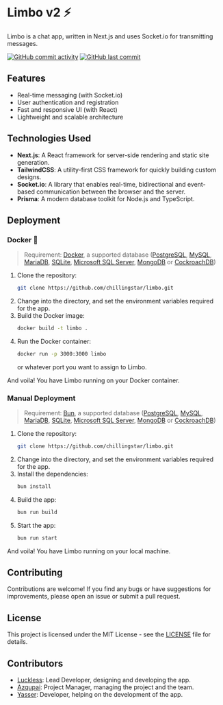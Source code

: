 # Limbo v2 ⚡
Limbo is a chat app, written in Next.js and uses Socket.io for transmitting messages.

[![GitHub commit activity](https://img.shields.io/github/commit-activity/m/chillingstar/limbo)](https://github.com/chillingstar/limbo/commits)
[![GitHub last commit](https://img.shields.io/github/last-commit/chillingstar/limbo)](https://github.com/chillingstar/limbo/commits)

## Features
- Real-time messaging (with Socket.io)
- User authentication and registration
- Fast and responsive UI (with React)
- Lightweight and scalable architecture

## Technologies Used
- **Next.js**: A React framework for server-side rendering and static site generation.
- **TailwindCSS**: A utility-first CSS framework for quickly building custom designs.
- **Socket.io**: A library that enables real-time, bidirectional and event-based communication between the browser and the server.
- **Prisma**: A modern database toolkit for Node.js and TypeScript.

## Deployment

### Docker 🐳
> Requirement: [Docker](https://docs.docker.com/get-docker/), a supported database ([PostgreSQL](https://postgresql.org), [MySQL](https://mysql.com/), [MariaDB](https://mariadb.org/), [SQLite](https://sqlite.org/), [Microsoft SQL Server](https://microsoft.com/sql-server), [MongoDB](https://mongodb.com/) or [CockroachDB](https://cockroachlabs.com/))

1. Clone the repository:
    ```bash
    git clone https://github.com/chillingstar/limbo.git
    ```
2. Change into the directory, and set the environment variables required for the app.
3. Build the Docker image:
    ```bash
    docker build -t limbo .
    ```
4. Run the Docker container:
    ```bash
    docker run -p 3000:3000 limbo
    ```
    or whatever port you want to assign to Limbo.

And voila! You have Limbo running on your Docker container.

### Manual Deployment
> Requirement: [Bun](https://bun.sh), a supported database ([PostgreSQL](https://postgresql.org), [MySQL](https://mysql.com/), [MariaDB](https://mariadb.org/), [SQLite](https://sqlite.org/), [Microsoft SQL Server](https://microsoft.com/sql-server), [MongoDB](https://mongodb.com/) or [CockroachDB](https://cockroachlabs.com/))

1. Clone the repository:
    ```bash
    git clone https://github.com/chillingstar/limbo.git
    ```
2. Change into the directory, and set the environment variables required for the app.
3. Install the dependencies:
    ```bash
    bun install
    ```
4. Build the app:
    ```bash
    bun run build
    ```
5. Start the app:
    ```bash
    bun run start
    ```

And voila! You have Limbo running on your local machine.

## Contributing
Contributions are welcome! If you find any bugs or have suggestions for improvements, please open an issue or submit a pull request.

## License
This project is licensed under the MIT License - see the [LICENSE](LICENSE) file for details.

## Contributors
- [Luckless](https://github.com/chillingstar): Lead Developer, designing and developing the app.
- [Azqupai](https://github.com/azqupai): Project Manager, managing the project and the team.
- [Yasser](https://github.com/realyasser): Developer, helping on the development of the app.